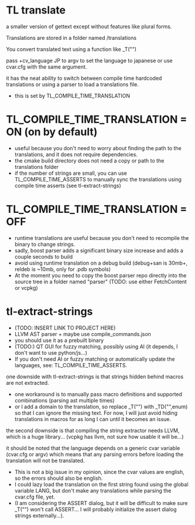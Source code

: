 # TL translate

a smaller version of gettext except without features like plural forms.

Translations are stored in a folder named /translations

You convert translated text using a function like _T("")

pass +cv_language JP to argv to set the language to japanese or use cvar.cfg with the same argument.

it has the neat ability to switch between compile time hardcoded translations or using a parser to load a translations file.
- this is set by TL_COMPILE_TIME_TRANSLATION

# TL_COMPILE_TIME_TRANSLATION = ON (on by default)
- useful because you don't need to worry about finding the path to the translations, and it does not require dependencies.
- the cmake build directory does not need a copy or path to the translations folder
- if the number of strings are small, you can use TL_COMPILE_TIME_ASSERTS to manually sync the translations using compile time asserts (see tl-extract-strings)

# TL_COMPILE_TIME_TRANSLATION = OFF
- runtime translations are useful because you don't need to recompile the binary to change strings.
- sadly, boost parser adds a significant binary size increase and adds a couple seconds to build
- avoid using runtime translation on a debug build (debug+san is 30mb+, reldeb is ~10mb, only for .pdb symbols)
- At the moment you need to copy the boost parser repo directly into the source tree in a folder named "parser" (TODO: use either FetchContent or vcpkg)

# tl-extract-strings
- (TODO: INSERT LINK TO PROJECT HERE)
- LLVM AST parser + maybe use compile_commands.json
- you should use it as a prebuilt binary
- (TODO:) QT GUI for fuzzy matching, possibly using AI (it depends, I don't want to use python/js...)
- If you don't need AI or fuzzy matching or automatically update the languages, see: TL_COMPILE_TIME_ASSERTS.

one downside with tl-extract-strings is that strings hidden behind macros are not extracted.
- one workaround is to manually pass macro definitions and supported combinations (parsing ast multiple times)
- or I add a domain to the translation, so replace _T("") with _TD("",enum) so that I can ignore the missing text.
For now, I will just avoid hiding translations in macros for as long I can until it becomes an issue.

the second downside is that compiling the string extractor needs LLVM, which is a huge library...
(vcpkg has llvm, not sure how usable it will be...)

it should be noted that the language depends on a generic cvar variable (cvar.cfg or argv)
which means that any parsing errors before loading the translation will not be translated.
- This is not a big issue in my opinion, since the cvar values are english, so the errors should also be english.
- I could lazy load the translation on the first string found using the global variable LANG, but don't make any translations while parsing the cvar.cfg file, yet.
- (I am considering the ASSERT dialog, but it will be difficult to make sure _T("") won't call ASSERT... I will probably initialize the assert dialog strings externally...).